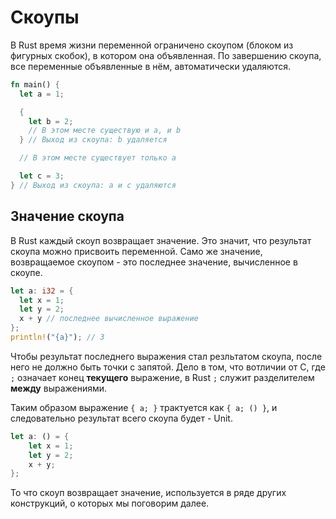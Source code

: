 # Скоупы

В Rust время жизни переменной ограничено скоупом (блоком из фигурных скобок), в котором она объявленная. По завершению скоупа, все переменные объявленные в нём, автоматически удаляются.

```rust
fn main() {
  let a = 1;

  {
    let b = 2;
    // В этом месте существую и a, и b
  } // Выход из скоупа: b удаляется

  // В этом месте существует только a

  let c = 3;
} // Выход из скоупа: a и c удаляются
```

## Значение скоупа

В Rust каждый скоуп возвращает значение. Это значит, что результат скоупа можно присвоить переменной. Само же значение, возвращаемое скоупом - это последнее значение, вычисленное в скоупе.

```rust
let a: i32 = {
  let x = 1;
  let y = 2;
  x + y // последнее вычисленное выражение
};
println!("{a}"); // 3
```

Чтобы результат последнего выражения стал резльтатом скоупа, после него не должно быть точки с запятой. Дело в том, что вотличии от C, где `;` означает конец **текущего** выражение, в Rust `;` служит разделителем **между** выражениями.

Таким образом выражение `{ a; }` трактуется как `{ a; () }`, и следовательно результат всего скоупа будет - Unit.

```rust
let a: () = {
    let x = 1;
    let y = 2;
    x + y;
};
```

То что скоуп возвращает значение, используется в ряде других конструкций, о которых мы поговорим далее.
